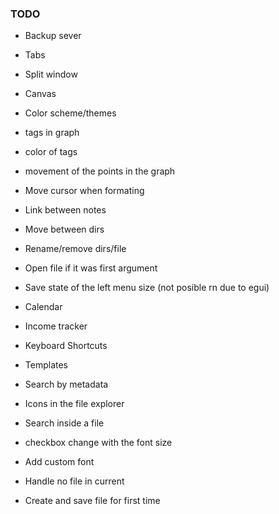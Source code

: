### TODO
- Backup sever
- Tabs
- Split window
- Canvas
- Color scheme/themes

- tags in graph
- color of tags
- movement of the points in the graph

- Move cursor when formating

- Link between notes
- Move between dirs
- Rename/remove dirs/file
- Open file if it was first argument

- Save state of the left menu size (not posible rn due to egui)

- Calendar
- Income tracker
- Keyboard Shortcuts
- Templates
- Search by metadata
- Icons in the file explorer
- Search inside a file
- checkbox change with the font size
- Add custom font
- Handle no file in current
- Create and save file for first time
